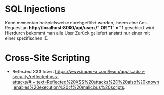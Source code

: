 # SQL Injections
Kann momentan beispielsweise durchgeführt werden, indem eine Get-Request an 
__http://localhost:8080/api/users/" OR "1" = "1__ geschickt wird. Hierdurch bekommt man alle User Zurück geliefert 
anstatt nur einen mit einer spezifischen ID.

# Cross-Site Scripting
- Reflected XSS
Insert <script>alert();</script>
https://www.imperva.com/learn/application-security/reflected-xss-attacks/#:~:text=Reflected%20XSS%20attacks%2C%20also%20known,enables%20execution%20of%20malicious%20scripts.